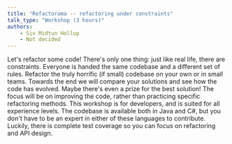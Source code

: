 ```yaml
---
title: "Refactorama -- refactoring under constraints"
talk_type: "Workshop (3 hours)"
authors:
    - Siv Midtun Hollup
    - Not decided
---
```

Let's refactor some code! There's only one thing: just like real life, there are constraints. Everyone is handed the same codebase and a different set of rules. Refactor the truly horrific (if small) codebase on your own or in small teams. Towards the end we will compare your solutions and see how the code has evolved. Maybe there's even a prize for the best solution! The focus will be on improving the code, rather than practicing specific refactoring methods. 
This workshop is for developers, and is suited for all experience levels. The codebase is available both in Java and C#, but you don't have to be an expert in either of these languages to contribute. Luckily, there is complete test coverage so you can focus on refactoring and API design.  
